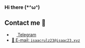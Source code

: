 <h3>Hi there (*^ω^)</h3>

## Contact me 💭
- <a href="https://t.me/cweqweasdx"><img src="https://upload.wikimedia.org/wikipedia/commons/thumb/8/82/Telegram_logo.svg/768px-Telegram_logo.svg.png" width=16 height=16 align="center" /> Telegram</a>
- <a href="mailto:isaacrulz23@isaac23.xyz">📩 E-mail: `isaacrulz23@isaac23.xyz`</a>
